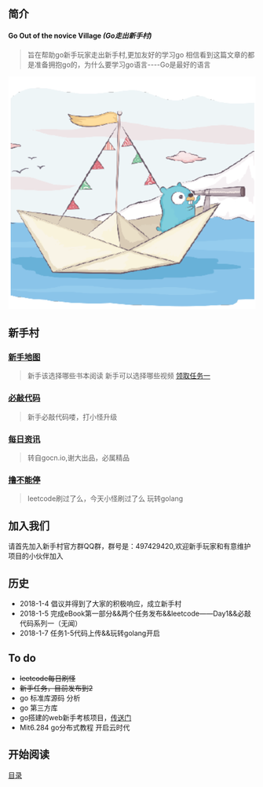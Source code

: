 简介
-------------------------------
#### Go Out of the novice Village   *(Go走出新手村)*

> 旨在帮助go新手玩家走出新手村,更加友好的学习go
> 相信看到这篇文章的都是准备拥抱go的，为什么要学习go语言----Go是最好的语言

![](GoOOTVN.png)

新手村
------------------------

### [新手地图](eBook/directory.md)
> 新手该选择哪些书本阅读
> 新手可以选择哪些视频
> [领取任务一](eBook/3.1.md)

### [必敲代码](https://github.com/xiaoheigou/GoOOTNV/tree/master/HaveToCode)
>新手必敲代码喽，打小怪升级

### [每日资讯](https://gocn.io/topic/%E6%AF%8F%E6%97%A5%E6%96%B0%E9%97%BB)
>转自gocn.io,谢大出品，必属精品

### [撸不能停](https://github.com/xiaoheigou/GoOOTNV/tree/master/monster)
>leetcode刷过了么，今天小怪刷过了么
>玩转golang

加入我们
-------------------------------
请首先加入新手村官方群QQ群，群号是：497429420,欢迎新手玩家和有意维护项目的小伙伴加入

历史
-------------------------------
* 2018-1-4 倡议并得到了大家的积极响应，成立新手村
* 2018-1-5 完成eBook第一部分&&两个任务发布&&leetcode——Day1&&必敲代码系列一（无闻）
* 2018-1-7 任务1-5代码上传&&玩转golang开启


To do 
------------
* ~~leetcode每日刷怪~~
* ~~新手任务，目前发布到2~~
* go 标准库源码 分析
* go 第三方库
* go搭建的web新手考核项目，[传送门](https://github.com/guoxiaopang/GoWeibo)
* Mit6.284 go分布式教程  开启云时代



## 开始阅读
[目录](eBook/directory.md)

